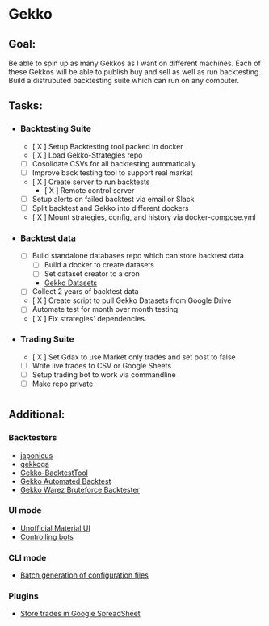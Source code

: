 # Gekko
<!-- ![Logo](https://cdn.shortpixel.ai/client/q_glossy,ret_img,w_500,h_300/https://www.newsbtc.com/wp-content/uploads/2018/04/bitcoin-money-500x300.jpg)    -->

## Goal: 
Be able to spin up as many Gekkos as I want on different machines. Each of these Gekkos will be able to publish buy and sell as well as run backtesting.
Build a distrubuted backtesting suite which can run on any computer.

## Tasks:
- ### Backtesting Suite
    - [ X ] Setup Backtesting tool packed in docker
    - [ X ] Load Gekko-Strategies repo
    - [ ] Cosolidate CSVs for all backtesting automatically
    - [ ] Improve back testing tool to support real market
    - [ X ] Create server to run backtests
        - [ X ] Remote control server
    - [ ] Setup alerts on failed backtest via email or Slack
    - [ ] Split backtest and Gekko into different dockers
    - [ X ] Mount strategies, config, and history via docker-compose.yml
    
    
- ### Backtest data
    - [ ] Build standalone databases repo which can store backtest data
        - [ ] Build a docker to create datasets
        - [ ] Set dataset creator to a cron
        - [Gekko Datasets](https://github.com/xFFFFF/Gekko-Datasets)
    - [ ] Collect 2 years of backtest data
    - [ X ] Create script to pull Gekko Datasets from Google Drive
    - [ ] Automate test for month over month testing
    - [ X ] Fix strategies' dependencies.

- ### Trading Suite
    - [ X ] Set Gdax to use Market only trades and set post to false
    - [ ] Write live trades to CSV or Google Sheets
    - [ ] Setup trading bot to work via commandline
    - [ ] Make repo private

#
## Additional:

### Backtesters
- [japonicus](https://github.com/Gab0/japonicus)
- [gekkoga](https://github.com/gekkowarez/gekkoga)
- [Gekko-BacktestTool](https://github.com/xFFFFF/GekkoBacktestTool)
- [Gekko Automated Backtest](https://github.com/tommiehansen/gab)
- [Gekko Warez Bruteforce Backtester](https://github.com/gekkowarez/bruteforce)

### UI mode
- [Unofficial Material UI](https://github.com/H256/gekko-quasar-ui)
- [Controlling bots](https://github.com/CyborgDroid/gekko-python)

### CLI mode
- [Batch generation of configuration files](https://github.com/bettimms/multi-gekko)

### Plugins
- [Store trades in Google SpreadSheet](https://github.com/RJPGriffin/google-forms-gekko-plugin)
